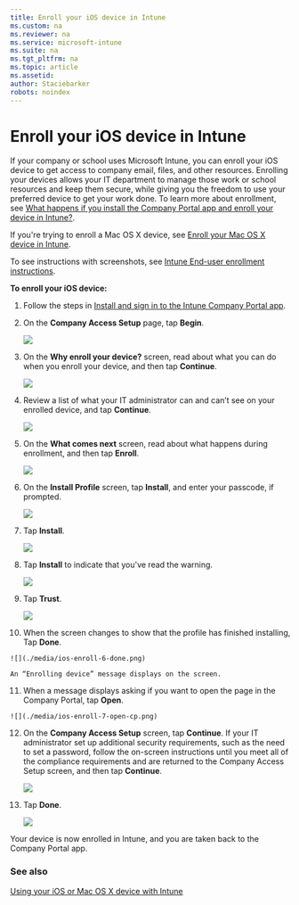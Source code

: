 ```yaml
---
title: Enroll your iOS device in Intune
ms.custom: na
ms.reviewer: na
ms.service: microsoft-intune
ms.suite: na
ms.tgt_pltfrm: na
ms.topic: article
ms.assetid: 
author: Staciebarker
robots: noindex
---
```


# Enroll your iOS device in Intune

If your company or school uses Microsoft Intune, you can enroll your iOS device to get access to company email, files, and other resources. Enrolling your devices allows your IT department to manage those work or school resources and keep them secure, while giving you the freedom to use your preferred device to get your work done. To learn more about enrollment, see [What happens if you install the Company Portal app and enroll your device in Intune?](what-happens-if-you-install-the-company-portal-app-and-enroll-your-device-in-intune-ios.md).

If you're trying to enroll a Mac OS X device, see [Enroll your Mac OS X device in Intune](enroll-your-device-in-intune-mac-os-x.md).

To see instructions with screenshots, see [Intune End-user enrollment instructions](https://gallery.technet.microsoft.com/End-user-Intune-enrollment-55dfd64a).

**To enroll your iOS device:**

1.  Follow the steps in [Install and sign in to the Intune Company Portal app](install-and-sign-in-to-the-intune-company-portal-app-ios.md).

2. On the **Company Access Setup** page, tap **Begin**.

	![](./media/ios-enroll-1a-comp-access-setup.png) 

3. On the **Why enroll your device?** screen, read about what you can do when you enroll your device, and then tap **Continue**.

	![](./media/ios-enroll-1b-why-enroll.png) 

4. Review a list of what your IT administrator can and can’t see on your enrolled device, and tap **Continue**.

	![](./media/ios-enroll-1c-we-care-privacy.png) 

5.  On the **What comes next** screen, read about what happens during enrollment, and then tap **Enroll**.

 	![](./media/ios-enroll-1d-what-comes-next.png) 

6.  On the **Install Profile** screen, tap **Install**, and enter your passcode, if prompted.

	![](./media/ios-enroll-2-mgt-profile-install.png) 
  
7.  Tap **Install**.

	![](./media/ios-enroll-3-mgt-profile-install-2.png)    

8.  Tap **Install** to indicate that you've read the warning.

   	![](./media/ios-enroll-4-warning.png) 

9.  Tap **Trust**.

   	![](./media/ios-enroll-5-trust.png) 

10.  When the screen changes to show that the profile has finished installing, Tap **Done**.

 	![](./media/ios-enroll-6-done.png) 

	An “Enrolling device” message displays on the screen.

11.  When a message displays asking if you want to open the page in the Company Portal, tap **Open**.

	![](./media/ios-enroll-7-open-cp.png) 

12. On the **Company Access Setup** screen, tap **Continue**. If your IT administrator set up additional security requirements, such as the need to set a password, follow the on-screen instructions until you meet all of the compliance requirements and are returned to the Company Access Setup screen, and then tap **Continue**.

	![](./media/ios-enroll-8-comp-access-setup-compliance.png) 

13. Tap **Done**. 

	![](./media/ios-enroll-9-comp-access-setup-complete.png) 

Your device is now enrolled in Intune, and you are taken back to the Company Portal app.

	

  

### See also
[Using your iOS or Mac OS X device with Intune](using-your-ios-or-mac-os-x-device-with-intune.md)